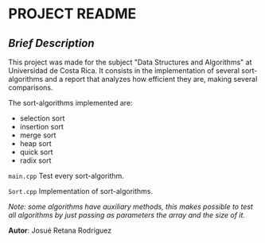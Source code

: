 # PROJECT README
## _Brief Description_

This project was made for the subject "Data Structures and Algorithms" at Universidad de Costa Rica. It consists in the implementation of several sort-algorithms and a report that analyzes how efficient they are, making several comparisons.

The sort-algorithms implemented are:

- selection sort
- insertion sort
- merge sort
- heap sort
- quick sort
- radix sort

`main.cpp` Test every sort-algorithm.

`Sort.cpp` Implementation of sort-algorithms.

*Note: some algorithms have auxiliary methods, this makes possible to test all algorithms by just passing as parameters the array and the size of it.*

**Autor**: Josué Retana Rodríguez
